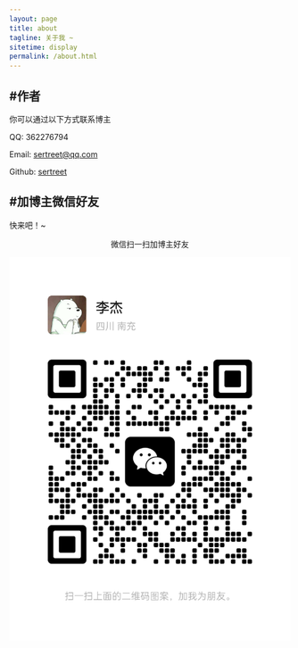 ```yaml
---
layout: page
title: about
tagline: 关于我 ~
sitetime: display
permalink: /about.html
---
```


## #作者

你可以通过以下方式联系博主

QQ: 362276794

Email: <a href="mailto:sertreet@qq.com">sertreet@qq.com</a>

Github: [sertreet](https://github.com/sertreet)

## #加博主微信好友

快来吧！~

<center>微信扫一扫加博主好友</center>

![wechat](https://github.com/sertreet/sertreet.github.io/blob/main/image/wx.png)

